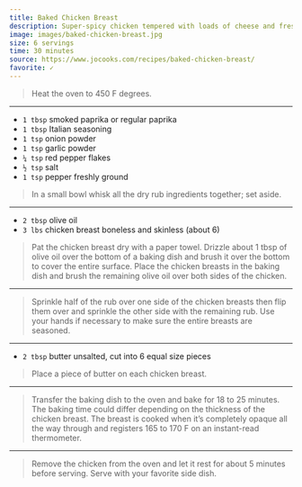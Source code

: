 ```yaml
---
title: Baked Chicken Breast
description: Super-spicy chicken tempered with loads of cheese and fresh spring onions. Serve with rice and a light salad – or, better yet, an assortment of side dishes.
image: images/baked-chicken-breast.jpg
size: 6 servings
time: 30 minutes
source: https://www.jocooks.com/recipes/baked-chicken-breast/
favorite: ✓
---
```


> Heat the oven to 450 F degrees.

---

* `1 tbsp` smoked paprika or regular paprika
* `1 tbsp` Italian seasoning
* `1 tsp` onion powder
* `1 tsp` garlic powder
* `¼ tsp` red pepper flakes
* `½ tsp` salt
* `1 tsp` pepper freshly ground

> In a small bowl whisk all the dry rub ingredients together; set aside.

---

* `2 tbsp` olive oil
* `3 lbs` chicken breast boneless and skinless (about 6)

> Pat the chicken breast dry with a paper towel. Drizzle about 1 tbsp of olive oil over the bottom of a baking dish and brush it over the bottom to cover the entire surface. Place the chicken breasts in the baking dish and brush the remaining olive oil over both sides of the chicken.

---

> Sprinkle half of the rub over one side of the chicken breasts then flip them over and sprinkle the other side with the remaining rub. Use your hands if necessary to make sure the entire breasts are seasoned.

---

* `2 tbsp` butter unsalted, cut into 6 equal size pieces

> Place a piece of butter on each chicken breast. 

---

> Transfer the baking dish to the oven and bake for 18 to 25 minutes. The baking time could differ depending on the thickness of the chicken breast. The breast is cooked when it’s completely opaque all the way through and registers 165 to 170 F on an instant-read thermometer.

---

> Remove the chicken from the oven and let it rest for about 5 minutes before serving. Serve with your favorite side dish.
